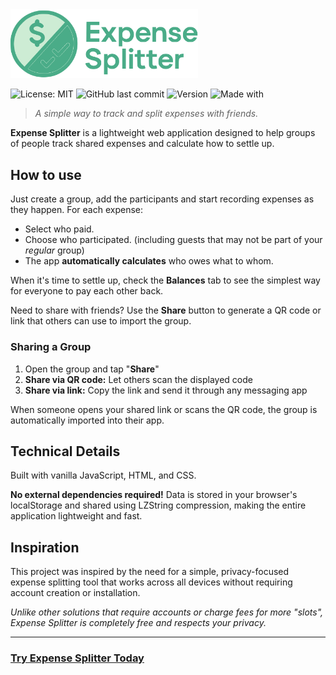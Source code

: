 <img src="./assets/logo.svg" width="300px">

![License: MIT](https://img.shields.io/badge/License-MIT-yellow.svg)
![GitHub last commit](https://img.shields.io/github/last-commit/DevNove/Expense-Splitter)
![Version](https://img.shields.io/badge/version-1.0.0-blue)
![Made with](https://img.shields.io/badge/Made%20with-Vanilla%20JS-yellow)

> *A simple way to track and split expenses with friends.*

**Expense Splitter** is a lightweight web application designed to help groups of people track shared expenses and calculate how to settle up.

## How to use

Just create a group, add the participants and start recording expenses as they happen. For each expense:
- Select who paid.
- Choose who participated. (including guests that may not be part of your *regular* group)
- The app **automatically calculates** who owes what to whom.

When it's time to settle up, check the **Balances** tab to see the simplest way for everyone to pay each other back.

Need to share with friends? Use the **Share** button to generate a QR code or link that others can use to import the group.

### Sharing a Group

1. Open the group and tap "**Share**"
2. **Share via QR code:** Let others scan the displayed code
3. **Share via link:** Copy the link and send it through any messaging app
   
When someone opens your shared link or scans the QR code, the group is automatically imported into their app.

## Technical Details

Built with vanilla JavaScript, HTML, and CSS.

**No external dependencies required!** Data is stored in your browser's localStorage and shared using LZString compression, making the entire application lightweight and fast.

## Inspiration

This project was inspired by the need for a simple, privacy-focused expense splitting tool that works across all devices without requiring account creation or installation.

*Unlike other solutions that require accounts or charge fees for more *"slots"*, Expense Splitter is completely free and respects your privacy.*

---

### [Try Expense Splitter Today](https://devnove.github.io/Expense-Splitter/)
